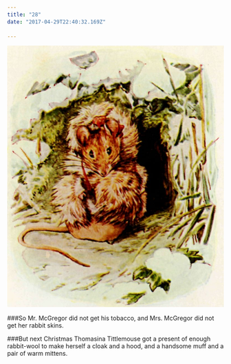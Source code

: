 ```yaml
---
title: "28"
date: "2017-04-29T22:40:32.169Z"

---
```


![Benjamin Bunny and Peter Rabbit](./29.jpg)

###So Mr. McGregor did not get his tobacco, and Mrs. McGregor did not get her rabbit skins.

###But next Christmas Thomasina Tittlemouse got a present of enough rabbit-wool to make herself a cloak and a hood, and a handsome muff and a pair of warm mittens.
